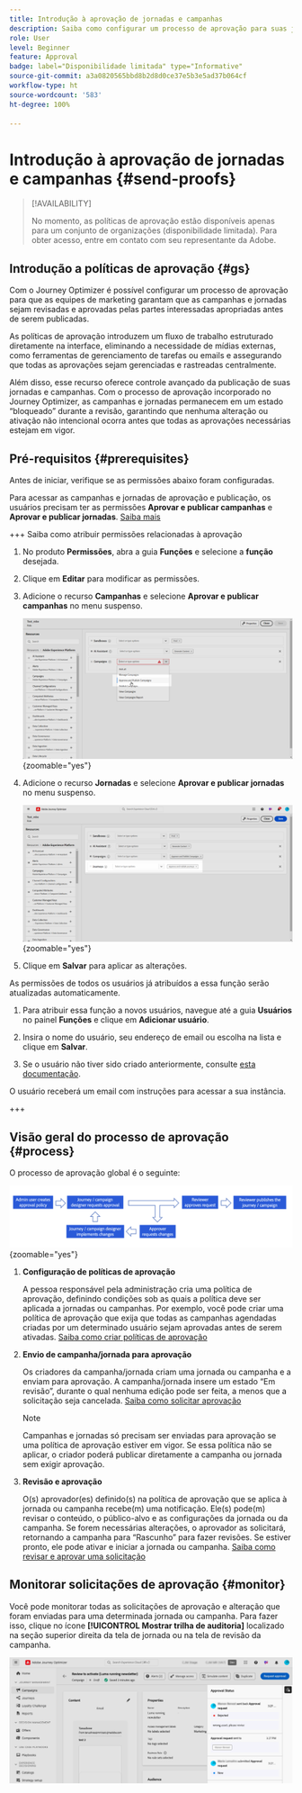 ```yaml
---
title: Introdução à aprovação de jornadas e campanhas
description: Saiba como configurar um processo de aprovação para suas jornadas e campanhas.
role: User
level: Beginner
feature: Approval
badge: label="Disponibilidade limitada" type="Informative"
source-git-commit: a3a0820565bbd8b2d8d0ce37e5b3e5ad37b064cf
workflow-type: ht
source-wordcount: '583'
ht-degree: 100%

---
```



# Introdução à aprovação de jornadas e campanhas {#send-proofs}

>[!AVAILABILITY]
>
> No momento, as políticas de aprovação estão disponíveis apenas para um conjunto de organizações (disponibilidade limitada). Para obter acesso, entre em contato com seu representante da Adobe.

## Introdução a políticas de aprovação {#gs}

Com o Journey Optimizer é possível configurar um processo de aprovação para que as equipes de marketing garantam que as campanhas e jornadas sejam revisadas e aprovadas pelas partes interessadas apropriadas antes de serem publicadas.

As políticas de aprovação introduzem um fluxo de trabalho estruturado diretamente na interface, eliminando a necessidade de mídias externas, como ferramentas de gerenciamento de tarefas ou emails e assegurando que todas as aprovações sejam gerenciadas e rastreadas centralmente.

Além disso, esse recurso oferece controle avançado da publicação de suas jornadas e campanhas. Com o processo de aprovação incorporado no Journey Optimizer, as campanhas e jornadas permanecem em um estado “bloqueado” durante a revisão, garantindo que nenhuma alteração ou ativação não intencional ocorra antes que todas as aprovações necessárias estejam em vigor.

## Pré-requisitos {#prerequisites}

Antes de iniciar, verifique se as permissões abaixo foram configuradas.

Para acessar as campanhas e jornadas de aprovação e publicação, os usuários precisam ter as permissões **Aprovar e publicar campanhas** e **Aprovar e publicar jornadas**. [Saiba mais](../administration/permissions.md)

+++  Saiba como atribuir permissões relacionadas à aprovação

1. No produto **Permissões**, abra a guia **Funções** e selecione a **função** desejada.

1. Clique em **Editar** para modificar as permissões.

1. Adicione o recurso **Campanhas** e selecione **Aprovar e publicar campanhas** no menu suspenso.

   ![](assets/permissions_approval.png){zoomable="yes"}

1. Adicione o recurso **Jornadas** e selecione **Aprovar e publicar jornadas** no menu suspenso.

   ![](assets/permissions_approval_2.png){zoomable="yes"}

1. Clique em **Salvar** para aplicar as alterações.

As permissões de todos os usuários já atribuídos a essa função serão atualizadas automaticamente.

1. Para atribuir essa função a novos usuários, navegue até a guia **Usuários** no painel **Funções** e clique em **Adicionar usuário**.

1. Insira o nome do usuário, seu endereço de email ou escolha na lista e clique em **Salvar**.

1. Se o usuário não tiver sido criado anteriormente, consulte [esta documentação](https://experienceleague.adobe.com/pt-br/docs/experience-platform/access-control/abac/permissions-ui/users).

O usuário receberá um email com instruções para acessar a sua instância.

+++

## Visão geral do processo de aprovação {#process}

O processo de aprovação global é o seguinte:

![](assets/approval-process.png){zoomable="yes"}

1. **Configuração de políticas de aprovação**

   A pessoa responsável pela administração cria uma política de aprovação, definindo condições sob as quais a política deve ser aplicada a jornadas ou campanhas. Por exemplo, você pode criar uma política de aprovação que exija que todas as campanhas agendadas criadas por um determinado usuário sejam aprovadas antes de serem ativadas. [Saiba como criar políticas de aprovação](approval-policies.md)

1. **Envio de campanha/jornada para aprovação**

   Os criadores da campanha/jornada criam uma jornada ou campanha e a enviam para aprovação. A campanha/jornada insere um estado “Em revisão”, durante o qual nenhuma edição pode ser feita, a menos que a solicitação seja cancelada. [Saiba como solicitar aprovação](request-approval.md)

   >[!NOTE]
   >
   >Campanhas e jornadas só precisam ser enviadas para aprovação se uma política de aprovação estiver em vigor. Se essa política não se aplicar, o criador poderá publicar diretamente a campanha ou jornada sem exigir aprovação.

1. **Revisão e aprovação**

   O(s) aprovador(es) definido(s) na política de aprovação que se aplica à jornada ou campanha recebe(m) uma notificação. Ele(s) pode(m) revisar o conteúdo, o público-alvo e as configurações da jornada ou da campanha. Se forem necessárias alterações, o aprovador as solicitará, retornando a campanha para “Rascunho” para fazer revisões. Se estiver pronto, ele pode ativar e iniciar a jornada ou campanha. [Saiba como revisar e aprovar uma solicitação](review-approve-request.md)

## Monitorar solicitações de aprovação {#monitor}

Você pode monitorar todas as solicitações de aprovação e alteração que foram enviadas para uma determinada jornada ou campanha. Para fazer isso, clique no ícone **[!UICONTROL Mostrar trilha de auditoria]** localizado na seção superior direita da tela de jornada ou na tela de revisão da campanha.

![](assets/monitor-requests.png)
